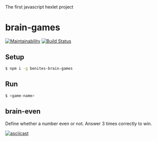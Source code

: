 ##
The first javascript hexlet project
##

# brain-games
[![Maintainability](https://api.codeclimate.com/v1/badges/ae7d008f26407e8c4abd/maintainability)](https://codeclimate.com/github/AAbenites/project-lvl1-s450/maintainability)
[![Build Status](https://travis-ci.com/AAbenites/project-lvl1-s450.svg?branch=master)](https://travis-ci.com/AAbenites/project-lvl1-s450)

## Setup

```sh
$ npm i -g benites-brain-games
```

## Run

```sh
$ <game-name>
```

## brain-even
Define whether a number even or not. Answer 3 times correctly to win.

[![asciicast](https://asciinema.org/a/8cndSQAfscJUrP2u7AMuwwpLv.svg)](https://asciinema.org/a/8cndSQAfscJUrP2u7AMuwwpLv)
